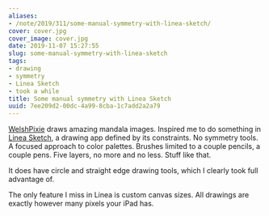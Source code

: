 ```yaml
---
aliases:
- /note/2019/311/some-manual-symmetry-with-linea-sketch/
cover: cover.jpg
cover_image: cover.jpg
date: 2019-11-07 15:27:55
slug: some-manual-symmetry-with-linea-sketch
tags:
- drawing
- symmetry
- Linea Sketch
- took a while
title: Some manual symmetry with Linea Sketch
uuid: 7ee209d2-00dc-4a99-8cba-1c7add2a2a79
---
```


[WelshPixie][] draws amazing mandala images. Inspired me to do something in [Linea Sketch][], a drawing app defined
by its constraints. No symmetry tools. A focused approach to color palettes. Brushes limited to a couple
pencils, a couple pens. Five layers, no more and no less. Stuff like that.

It does have circle and straight edge drawing tools, which I clearly took full advantage of.

The only feature I miss in Linea is custom canvas sizes. All drawings are exactly however many pixels your
iPad has.

[WelshPixie]: http://delsdoodles.com/
[Linea Sketch]: https://linea-app.com/